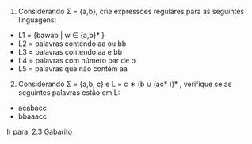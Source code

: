 1. Considerando Σ = {a,b}, crie expressões regulares para as seguintes linguagens: 

- L1 = {bawab | w ∈ {a,b}* } 
- L2 = palavras contendo aa ou bb 
- L3 = palavras contendo aa e bb 
- L4 = palavras com número par de b 
- L5 = palavras que não contém aa

2. Considerando Σ = {a,b, c} e L = c ∗ (b ∪ (ac* ))* , verifique se as seguintes palavras estão em L: 

- acabacc 
- bbaaacc

Ir para: [2.3 Gabarito](03-gabarito-ER.md)